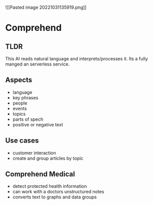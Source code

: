 ![[Pasted image 20221031135919.png]]
# Comprehend

## TLDR
This AI reads natural language and interprets/processes it. Its a fully manged an serverless service.

## Aspects
- language
- key phrases
- people
- events
- topics
- parts of spech
- positive or negative text

## Use cases
- customer interaction
- create and group articles by topic 

## Comprehend Medical
- detect protected health information
- can work with a doctors unstructured notes
- converts text to graphs and data groups